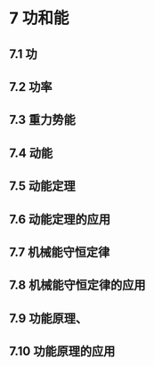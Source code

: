 # 7 功和能

## 7.1 功

## 7.2 功率

## 7.3 重力势能

## 7.4 动能

## 7.5 动能定理

## 7.6 动能定理的应用

## 7.7 机械能守恒定律

## 7.8 机械能守恒定律的应用

## 7.9 功能原理、

## 7.10 功能原理的应用

